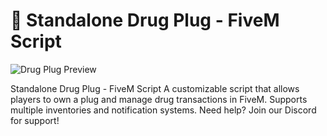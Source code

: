 # 🚀 Standalone Drug Plug - FiveM Script

![Drug Plug Preview](https://raw.githubusercontent.com/RichPorter59/Rtd_PlugScript/main/image.png)

Standalone Drug Plug - FiveM Script
A customizable script that allows players to own a plug and manage drug transactions in FiveM. Supports multiple inventories and notification systems. Need help? Join our Discord for support!
